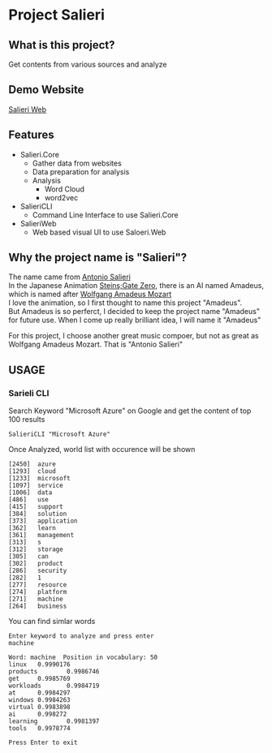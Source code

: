 # Project Salieri
## What is this project?
Get contents from various sources and analyze  

## Demo Website  
[Salieri Web](https://salieriweb.azurewebsites.net)  


## Features
- Salieri.Core
  - Gather data from websites
  - Data preparation for analysis
  - Analysis
    - Word Cloud
    - word2vec
- SalieriCLI
  - Command Line Interface to use Salieri.Core
- SalieriWeb
  - Web based visual UI to use Saloeri.Web  

## Why the project name is "Salieri"?
The name came from [Antonio Salieri](https://ja.wikipedia.org/wiki/%E3%82%A2%E3%83%B3%E3%83%88%E3%83%8B%E3%82%AA%E3%83%BB%E3%82%B5%E3%83%AA%E3%82%A8%E3%83%AA)  
In the Japanese Animation [Steins;Gate Zero](http://steinsgate0-anime.com/), there is an AI named Amadeus, which is named after [Wolfgang Amadeus Mozart](https://ja.wikipedia.org/wiki/%E3%83%B4%E3%82%A9%E3%83%AB%E3%83%95%E3%82%AC%E3%83%B3%E3%82%B0%E3%83%BB%E3%82%A2%E3%83%9E%E3%83%87%E3%82%A6%E3%82%B9%E3%83%BB%E3%83%A2%E3%83%BC%E3%83%84%E3%82%A1%E3%83%AB%E3%83%88)  
I love the animation, so I first thought to name this project "Amadeus".  
But Amadeus is so perferct, I decided to keep the project name "Amadeus" for future use. When I come up really brilliant idea, I will name it "Amadeus"  

For this project, I choose another great music compoer, but not as great as Wolfgang Amadeus Mozart. That is "Antonio Salieri"  

## USAGE
### Sarieli CLI
Search Keyword "Microsoft Azure" on Google and get the content of top 100 results  
```
SalieriCLI "Microsoft Azure"  
```
Once Analyzed, world list with occurence will be shown  
```
[2450]  azure  
[1293]  cloud  
[1233]  microsoft  
[1097]  service  
[1006]  data  
[486]   use  
[415]   support  
[384]   solution  
[373]   application  
[362]   learn  
[361]   management  
[313]   s  
[312]   storage  
[305]   can  
[302]   product  
[286]   security  
[282]   1  
[277]   resource  
[274]   platform  
[271]   machine  
[264]   business  
```
You can find simlar words
```
Enter keyword to analyze and press enter
machine

Word: machine  Position in vocabulary: 50
linux   0.9990176
products        0.9986746
get     0.9985769
workloads       0.9984719
at      0.9984297
windows 0.9984263
virtual 0.9983898
ai      0.998272
learning        0.9981397
tools   0.9978774

Press Enter to exit
```
